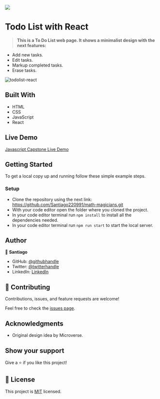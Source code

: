 ![](https://img.shields.io/badge/Microverse-blueviolet)

# Todo List with React

> **This is a To Do List web page. It shows a minimalist design with the next features:**

- Add new tasks.
- Edit tasks.
- Markup completed tasks.
- Erase tasks.

![todolist-react](https://user-images.githubusercontent.com/98363075/171065705-a14db788-5870-490f-9dba-bfdb377c23eb.png)

## Built With

- HTML
- CSS
- JavaScript
- React

## Live Demo

[Javascript Capstone Live Demo](https://santiago220991.github.io/React-tutorial)

## Getting Started

To get a local copy up and running follow these simple example steps.


### Setup

- Clone the repository using the next link: https://github.com/Santiago220991/math-magicians.git
- With your code editor open the folder where you cloned the project.
- In your code editor terminal run `npm install` to install all the dependencies needed.
- In your code editor terminal run `npm run start` to start the local server.


## Author

👤 **Santiago**

- GitHub: [@githubhandle](https://github.com/Santiago220991) 
- Twitter: [@twitterhandle](https://twitter.com/SanCardenas10)
- LinkedIn: [LinkedIn](https://www.linkedin.com/in/santiago-cárdenas-671043160/)

## 🤝 Contributing

Contributions, issues, and feature requests are welcome!

Feel free to check the [issues page](https://github.com/Santiago220991/React-tutorial/issues).

## Acknowledgments

- Original design idea by Microverse.

## Show your support

Give a ⭐️ if you like this project!

## 📝 License

This project is [MIT](./MIT.md) licensed.
